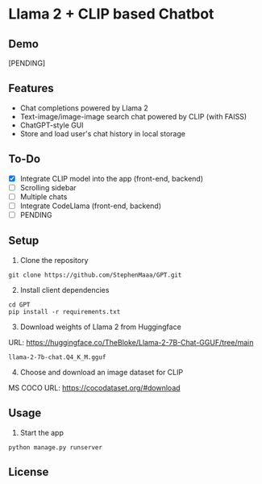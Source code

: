 # Llama 2 + CLIP based Chatbot

## Demo 
[PENDING]

## Features

- Chat completions powered by Llama 2 
- Text-image/image-image search chat powered by CLIP (with FAISS) 
- ChatGPT-style GUI 
- Store and load user's chat history in local storage 
 
## To-Do

- [X] Integrate CLIP model into the app (front-end, backend) 
- [ ] Scrolling sidebar
- [ ] Multiple chats 
- [ ] Integrate CodeLlama (front-end, backend) 
- [ ] PENDING 

## Setup

1. Clone the repository

```
git clone https://github.com/StephenMaaa/GPT.git
```

2. Install client dependencies

```
cd GPT
pip install -r requirements.txt
```

3. Download weights of Llama 2 from Huggingface 

URL: https://huggingface.co/TheBloke/Llama-2-7B-Chat-GGUF/tree/main

```
llama-2-7b-chat.Q4_K_M.gguf 
```

4. Choose and download an image dataset for CLIP 

MS COCO URL: https://cocodataset.org/#download 

## Usage
1. Start the app 
```
python manage.py runserver
```

## License